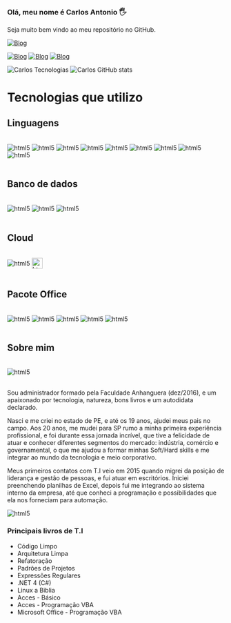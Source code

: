 ### Olá, meu nome é Carlos Antonio 🖐️
Seja muito bem vindo ao meu repositório no GitHub.

[![Blog](https://img.shields.io/website-up-down-green-red/http/monip.org.svg)](https://carlosantoniocison.editorx.io/portifolio)

[![Blog](https://img.shields.io/badge/LinkedIn-0077B5?style=for-the-badge&logo=linkedin&logoColor=white)](https://www.linkedin.com/in/carloscison/)
[![Blog](https://img.shields.io/badge/Facebook-1877F2?style=for-the-badge&logo=facebook&logoColor=white)](https://www.facebook.com/CarlosCison)
[![Blog](https://img.shields.io/badge/YouTube-FF0000?style=for-the-badge&logo=youtube&logoColor=white)](https://www.youtube.com/channel/UC3jEpw5p0MjgbeQYIy7YNhw)


![Carlos Tecnologias](https://github-readme-stats.vercel.app/api/top-langs/?username=CarlosEX&theme=dracula)
![Carlos GitHub stats](https://github-readme-stats.vercel.app/api?username=CarlosEX&theme=dracula)



# Tecnologias que utilizo

 ## Linguagens
<div style="display: inline_block"><br/>
    <img align="center" alt="html5" src="https://img.shields.io/badge/.NET-5C2D91?style=for-the-badge&logo=.net&logoColor=white">
    <img align="center" alt="html5" src="https://img.shields.io/badge/C%23-239120?style=for-the-badge&logo=c-sharp&logoColor=white">
    <img align="center" alt="html5" src="https://img.shields.io/badge/TypeScript-007ACC?style=for-the-badge&logo=typescript&logoColor=white">
    <img align="center" alt="html5" src="https://img.shields.io/badge/JavaScript-F7DF1E?style=for-the-badge&logo=javascript&logoColor=black"> 
    <img align="center" alt="html5" src="https://img.shields.io/badge/React-20232A?style=for-the-badge&logo=react&logoColor=61DAFB">
    <img align="center" alt="html5" src="https://img.shields.io/badge/HTML5-E34F26?style=for-the-badge&logo=html5&logoColor=white">
    <img align="center" alt="html5" src="https://img.shields.io/badge/CSS3-1572B6?style=for-the-badge&logo=css3&logoColor=white">
    <img align="center" alt="html5" src="https://img.shields.io/badge/Markdown-000000?style=for-the-badge&logo=markdown&logoColor=white">
    <img align="center" alt="html5" src="https://img.shields.io/badge/Shell_Script-121011?style=for-the-badge&logo=gnu-bash&logoColor=white">
</div><br/>

## Banco de dados
<div style="display: inline_block"><br/>
    <img align="center" alt="html5" src="https://img.shields.io/badge/SQLite-07405E?style=for-the-badge&logo=sqlite&logoColor=white">
    <img align="center" alt="html5" src="https://img.shields.io/badge/MongoDB-4EA94B?style=for-the-badge&logo=mongodb&logoColor=white">
    <img align="center" alt="html5" src="https://img.shields.io/badge/Microsoft_SQL_Server-CC2927?style=for-the-badge&logo=microsoft-sql-server&logoColor=white">
</div><br/>

## Cloud
<div style="display: inline_block"><br/>
    <img align="center" alt="html5" src="https://img.shields.io/badge/Microsoft_Azure-0089D6?style=for-the-badge&logo=microsoft-azure&logoColor=white">
    <img align="center" alt="html5" src="https://cdn-icons-png.flaticon.com/128/873/873107.png" height="25" width="25">
</div><br/>

## Pacote Office
<div style="display: inline_block"><br/>
    <img align="center" alt="html5" src="https://img.shields.io/badge/Microsoft_Excel-217346?style=for-the-badge&logo=microsoft-excel&logoColor=white">
    <img align="center" alt="html5" src="https://img.shields.io/badge/Microsoft_PowerPoint-B7472A?style=for-the-badge&logo=microsoft-powerpoint&logoColor=white">
    <img align="center" alt="html5" src="https://img.shields.io/badge/Microsoft_Access-A4373A?style=for-the-badge&logo=microsoft-access&logoColor=white">
    <img align="center" alt="html5" src="https://img.shields.io/badge/Microsoft_Word-2B579A?style=for-the-badge&logo=microsoft-word&logoColor=white">
    <img align="center" alt="html5" src="https://img.shields.io/badge/Microsoft_Office-D83B01?style=for-the-badge&logo=microsoft-office&logoColor=white">
   
</div><br/>

## Sobre mim
<div style="display: inline_block"><br/>
    <img align="center" alt="html5" src="https://scontent.fcau11-1.fna.fbcdn.net/v/t39.30808-6/242356105_583320129530685_6874977667378585502_n.jpg?_nc_cat=107&ccb=1-5&_nc_sid=730e14&_nc_ohc=9T1Qu3a3-p8AX_1MQX3&_nc_ht=scontent.fcau11-1.fna&oh=95ff7d7fecbf022991fbbe848a0a6d71&oe=61524D85">
</div><br/>
<p>
Sou administrador formado pela Faculdade Anhanguera (dez/2016), e um apaixonado por tecnologia, natureza, bons livros e um autodidata declarado.

Nasci e me criei no estado de PE, e até os 19 anos, ajudei meus pais no campo. Aos 20 anos, me mudei para SP rumo a minha primeira experiência profissional, e foi durante essa jornada incrível, que tive a felicidade de atuar e conhecer diferentes segmentos do mercado: indústria, comércio e governamental, o que me ajudou a formar minhas Soft/Hard skills e me integrar ao mundo da tecnologia e meio corporativo.

Meus primeiros contatos com T.I veio em 2015 quando migrei da posição de liderança e gestão de pessoas, e fui atuar em escritórios. Iniciei preenchendo planilhas de Excel, depois fui me integrando ao sistema interno da empresa, até que conheci a programação e possibilidades que ela nos forneciam para automação.
</p>



<img align="center" alt="html5" src="https://scontent.fcau11-1.fna.fbcdn.net/v/t1.6435-9/p180x540/129627601_408206707042029_1189017153895882570_n.jpg?_nc_cat=110&ccb=1-5&_nc_sid=730e14&_nc_ohc=p9eT8akdbqkAX8qGcF6&_nc_ht=scontent.fcau11-1.fna&oh=33afe96bcf8fc13c0a132580134234af&oe=6172CFF7"><br/>


<div>
    <h3>Principais livros de T.I</h3>
    <ul>
        <li>Código Limpo</li>
        <li>Arquitetura Limpa</li>
        <li>Refatoração</li>
        <li>Padrões de Projetos</li>
        <li>Expressões Regulares</li>
        <li>.NET 4 (C#)</li>
        <li>Linux a Biblia</li>
        <li>Acces - Básico</li>
        <li>Acces - Programação VBA</li>
        <li>Microsoft Office - Programação VBA</li>
    </ul>
</div>


## 
